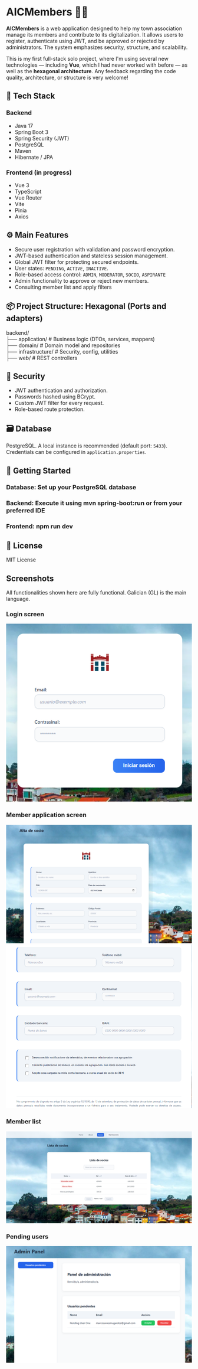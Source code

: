 # AICMembers 🧑‍💼

**AICMembers** is a web application designed to help my town association manage its members and contribute to its digitalization. It allows users to register, authenticate using JWT, and be approved or rejected by administrators. The system emphasizes security, structure, and scalability.

This is my first full-stack solo project, where I'm using several new technologies — including **Vue**, which I had never worked with before — as well as the **hexagonal architecture**. Any feedback regarding the code quality, architecture, or structure is very welcome!

## 🔧 Tech Stack

### Backend
- Java 17
- Spring Boot 3
- Spring Security (JWT)
- PostgreSQL
- Maven
- Hibernate / JPA

### Frontend (in progress)
- Vue 3
- TypeScript
- Vue Router
- Vite
- Pinia
- Axios

## ⚙️ Main Features

- Secure user registration with validation and password encryption.
- JWT-based authentication and stateless session management.
- Global JWT filter for protecting secured endpoints.
- User states: `PENDING`, `ACTIVE`, `INACTIVE`.
- Role-based access control: `ADMIN`, `MODERATOR`, `SOCIO`, `ASPIRANTE`
- Admin functionality to approve or reject new members.
- Consulting member list and apply filters

## 📦 Project Structure: Hexagonal (Ports and adapters)

backend/  
├── application/ # Business logic (DTOs, services, mappers)  
├── domain/ # Domain model and repositories  
├── infrastructure/ # Security, config, utilities  
├── web/ # REST controllers  

## 🔐 Security

- JWT authentication and authorization.
- Passwords hashed using BCrypt.
- Custom JWT filter for every request.
- Role-based route protection.

## 🗃️ Database

PostgreSQL. A local instance is recommended (default port: `5433`). Credentials can be configured in `application.properties`.

## 🚀 Getting Started
### Database: Set up your PostgreSQL database  
### Backend: Execute it using mvn spring-boot:run or from your preferred IDE 
### Frontend: npm run dev


## 📄 License  
MIT License

## Screenshots
All functionalities shown here are fully functional. Galician (GL) is the main language.

### Login screen
![Login Screen](docs/login.png)

### Member application screen
![Formulario de Alta](docs/alta1.png)
![Formulario de Alta](docs/alta2.png)

### Member list
![Formulario de Alta](docs/listasocios.jpg)

### Pending users
![Pending users](docs/pending.png)
